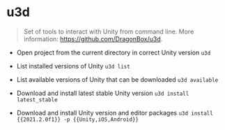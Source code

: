 # u3d
> Set of tools to interact with Unity from command line.
> More information: <https://github.com/DragonBox/u3d>.

- Open project from the current directory in correct Unity version
`u3d`

- List installed versions of Unity
`u3d list`

- List available versions of Unity that can be downloaded
`u3d available`

- Download and install latest stable Unity version
`u3d install latest_stable`

- Download and install Unity version and editor packages
`u3d install {{2021.2.0f1}} -p {{Unity,iOS,Android}}`

